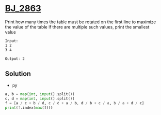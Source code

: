 # [BJ_2863](https://acmicpc.net/problem/2863)

Print how many times the table must be rotated on the first line to maximize the value of the table
If there are multiple such values, print the smallest value

```txt
Input:
1 2
3 4

Output: 2
```

## Solution

* py

```py
a, b = map(int, input().split())
c, d = map(int, input().split())
f = [a / c + b / d, c / d + a / b, d / b + c / a, b / a + d / c]
print(f.index(max(f)))
```

